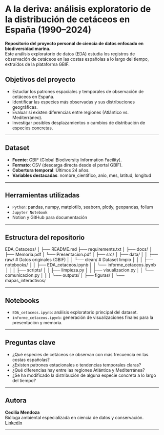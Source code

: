 # A la deriva: análisis exploratorio de la distribución de cetáceos en España (1990–2024)
**Repositorio del proyecto personal de ciencia de datos enfocado en biodiversidad marina.**  
Este análisis exploratorio de datos (EDA) estudia los registros de observación de cetáceos en las costas españolas a lo largo del tiempo, extraídos de la plataforma GBIF.

## Objetivos del proyecto

- Estudiar los patrones espaciales y temporales de observación de cetáceos en España.
- Identificar las especies más observadas y sus distribuciones geográficas.
- Evaluar si existen diferencias entre regiones (Atlántico vs. Mediterráneo).
- Investigar posibles desplazamientos o cambios de distribución de especies concretas.

---

## Dataset

- **Fuente**: GBIF (Global Biodiversity Information Facility).
- **Formato**: CSV (descarga directa desde el portal GBIF).
- **Cobertura temporal**: Últimos 24 años.
- **Variables destacadas**: nombre_cientifico, anio, mes, latitud, longitud

---

## Herramientas utilizadas

- `Python`: pandas, numpy, matplotlib, seaborn, plotly, geopandas, folium
- `Jupyter Notebook`
- Notion y GitHub para documentación

---


## Estructura del repositorio

EDA_Cetaceos/
│
├── README.md
├── requirements.txt
│
├── docs/
│   ├── Memoria.pdf
│   └── Presentacion.pdf
│
├── src/
│   ├── data/
│   │   ├── raw/             # Datos originales (GBIF)
│   │   └── clean/           # Dataset limpio
│   │
│   ├── notebooks/
│   │   ├── EDA_cetaceos.ipynb
│   │   └── informe_cetaceos.ipynb
│   │
│   ├── scripts/
│   │   ├── limpieza.py
│   │   ├── visualizacion.py
│   │   └── comunicacion.py
│   │
│   └── outputs/
│       ├── figuras/
│       └── mapas_interactivos/



---

## Notebooks

- `EDA_cetaceos.ipynb`: análisis exploratorio principal del dataset.
- `informe_cetaceos.ipynb`: generación de visualizaciones finales para la presentación y memoria.

---

## Preguntas clave
- ¿Qué especies de cetáceos se observan con más frecuencia en las costas españolas?
- ¿Existen patrones estacionales o tendencias temporales claras?
- ¿Qué diferencias hay entre las regiones Atlántica y Mediterránea?
- ¿Se ha modificado la distribución de alguna especie concreta a lo largo del tiempo?

---

## Autora

**Cecilia Mendoza**  
Bióloga ambiental especializada en ciencia de datos y conservación.  
[LinkedIn](https://www.linkedin.com/in/cecilia-mendoza-/) 

---
